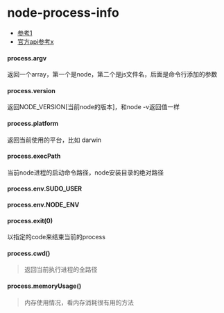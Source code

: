 node-process-info
================

* [参考1](http://snoopyxdy.blog.163.com/blog/static/60117440201192841649337/)
* [官方api参考x](http://nodejs.org/docs/latest/api/process.html#process_process_argv)

#### process.argv

返回一个array，第一个是node，第二个是js文件名，后面是命令行添加的参数

#### process.version

返回NODE_VERSION[当前node的版本]，和node -v返回值一样

#### process.platform

返回当前使用的平台，比如 darwin

#### process.execPath

当前node进程的启动命令路径，node安装目录的绝对路径


#### process.env.SUDO_USER
#### process.env.NODE_ENV
#### process.exit(0)

以指定的code来结束当前的process

#### process.cwd()

> 返回当前执行进程的全路径

#### process.memoryUsage()

> 内存使用情况，看内存消耗很有用的方法



